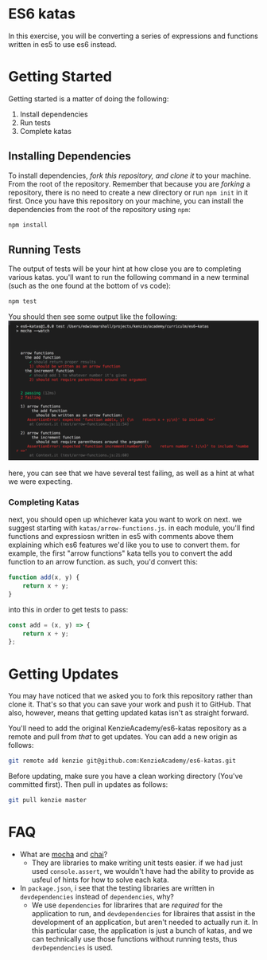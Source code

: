 # ES6 katas
In this exercise, you will be converting a series of expressions and functions
written in es5 to use es6 instead.

# Getting Started
Getting started is a matter of doing the following:
1. Install dependencies
2. Run tests
3. Complete katas

## Installing Dependencies
To install dependencies, *fork this repository, and clone it* to your
machine. From the root of the repository. Remember that because you are
_forking_ a repository, there is no need to create a new directory or run
`npm init` in it first. Once you have this repository on your machine, you
can install the dependencies from the root of the repository using `npm`:
```bash
npm install
```

## Running Tests
The output of tests will be your hint at how close you are to completing various katas. you'll want to run the following command in a new terminal (such as the one found at the bottom of vs code):
```bash
npm test
```

You should then see some output like the following:
![test output screenshot](https://raw.githubusercontent.com/kenzieacademy/es6-katas/master/test_output.png)

here, you can see that we have several test failing, as well as a hint at what we were expecting.

### Completing Katas
next, you should open up whichever kata you want to work on next. we suggest starting with `katas/arrow-functions.js`. in each module, you'll find functions and expressiosn written in es5 with comments above them explaining which es6 features we'd like you to use to convert them. for example, the first "arrow functions" kata tells you to convert the add function to an arrow function. as such, you'd convert this:
```javascript
function add(x, y) {
    return x + y;
}
```

into this in order to get tests to pass:
```javascript
const add = (x, y) => {
    return x + y;
};
```

# Getting Updates
You may have noticed that we asked you to fork this repository rather than
clone it. That's so that you can save your work and push it to GitHub. That
also, however, means that getting updated katas isn't as straight forward.

You'll need to add the original KenzieAcademy/es6-katas repository as a
remote and pull from _that_ to get updates.
You can add a new origin as follows:
```bash
git remote add kenzie git@github.com:KenzieAcademy/es6-katas.git
```

Before updating, make sure you have a clean working directory (You've
committed first). Then pull in updates as follows:
```bash
git pull kenzie master
```

# FAQ
- What are [mocha](https://mochajs.org/) and [chai](http://www.chaijs.com/)? 
    - They are libraries to make writing unit tests easier. if we had just
      used `console.assert`, we wouldn't have had the ability to provide as
      usfeul of hints for how to solve each kata.
- In `package.json`, i see that the testing libraries are written in
  `devdependencies` instead of `dependencies`, why?
    - We use `dependencies` for librarires that are _required_ for the
      application to run, and `devdependencies` for libraires that assist in
      the development of an application, but aren't needed to actually run it.
      In this particular case, the application is just a bunch of katas, and we
      can technically use those functions without running tests, thus
      `devDependencies` is used.
